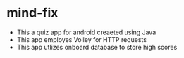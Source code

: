 # mind-fix

- This a quiz app for android creaeted using Java
- This app employes Volley for HTTP requests
- This app utlizes onboard database to store high scores
